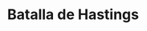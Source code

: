 ﻿---
title: "Batalla de Hastings"
permalink: periodes_26.html
layout: periode
dataInici: 1066-10-14
sidebar: periodes
pares:
  - 25:
    title: "Conquista normanda de Inglaterra"
    dataInici: "(1066-09-28)"
    dataFi: "(1066-12-25)"

fills:
jocsPrincipals:
  - title: "Hastings, 1066"
    bggId: 6021

  - title: "Invasion 1066: The Battle of Hastings"
    bggId: 157449

  - title: "Hastings 1066AD"
    bggId: 154794

  - title: "Hastings 14 Ottobre 1066"
    bggId: 21132

  - title: "Senlac Hill"
    bggId: 12979

  - title: "Hastings 1066"
    bggId: 25742

  - title: "Shield Wall: Hastings 1066"
    bggId: 117030

  - title: "William at Hastings"
    bggId: 31517

  - title: "1066, Tears To Many Mothers"
    bggId: 155122
    dataInici: 
    dataFi: 

jocsEscenaris:
jocsEpoca:
  - title: "Age of Chivalry"
    bggId: 2917
    escenari: "Hastings"

  - title: "Hastings, Stamford Bridge, Fulford - 1066"
    bggId: 222314
    escenari: "Hastings"

  - title: "William the Conqueror: 1066"
    bggId: 9564
    escenari: "Hastings"

  - title: "Ancient Battles Deluxe Expansion Kit 2: Hell's Horsemen"
    bggId: 39777
    escenari: "Hastings"

  - title: "Epées Normandes"
    bggId: 43480
    escenari: "Hastings 1066"

  - title: "Men at Arms"
    bggId: 8327
    escenari: "Hastings"

  - title: "1066: The Year of Three Battles"
    bggId: 175920
    escenari: "Hastings"
    dataInici: 
    dataFi: 

jocsEpocaEscenaris:
---
